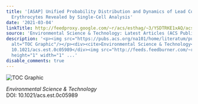 ```yaml
---
title: '[ASAP] Unified Probability Distribution and Dynamics of Lead Contents in Human
  Erythrocytes Revealed by Single-Cell Analysis'
date: '2021-03-04'
linkTitle: http://feedproxy.google.com/~r/acs/esthag/~3/YSDTRKE1xAQ/acs.est.0c05989
source: 'Environmental Science & Technology: Latest Articles (ACS Publications)'
description: '<p><img src="https://pubs.acs.org/na101/home/literatum/publisher/achs/journals/content/esthag/0/esthag.ahead-of-print/acs.est.0c05989/20210304/images/medium/es0c05989_0007.gif"
  alt="TOC Graphic"/></p><div><cite>Environmental Science & Technology</cite></div><div>DOI:
  10.1021/acs.est.0c05989</div><img src="http://feeds.feedburner.com/~r/acs/esthag/~4/YSDTRKE1xAQ"
  height="1" width="1" ...'
disable_comments: true
---
```

<p><img src="https://pubs.acs.org/na101/home/literatum/publisher/achs/journals/content/esthag/0/esthag.ahead-of-print/acs.est.0c05989/20210304/images/medium/es0c05989_0007.gif" alt="TOC Graphic"/></p><div><cite>Environmental Science & Technology</cite></div><div>DOI: 10.1021/acs.est.0c05989</div><img src="http://feeds.feedburner.com/~r/acs/esthag/~4/YSDTRKE1xAQ" height="1" width="1" ...